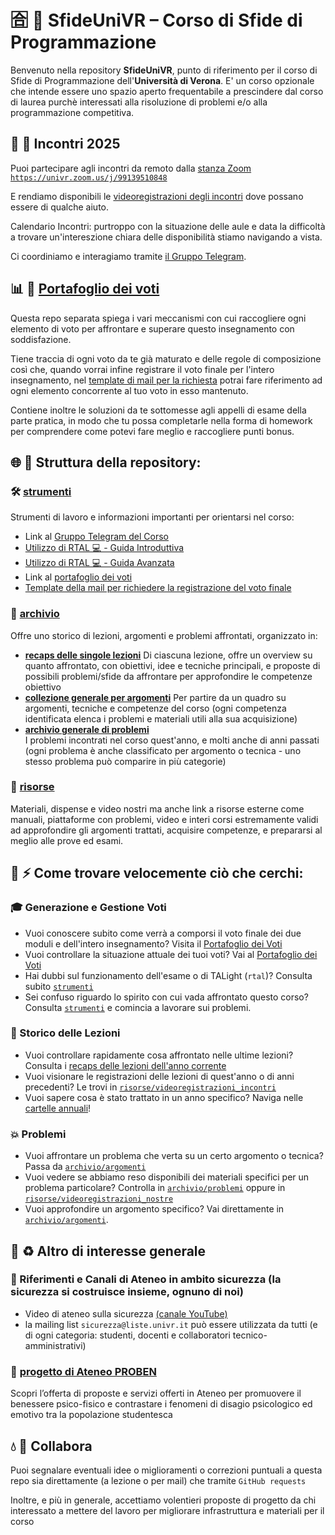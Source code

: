 # 🈴 🎒 SfideUniVR – Corso di Sfide di Programmazione

Benvenuto nella repository **SfideUniVR**, punto di riferimento per il corso di Sfide di Programmazione  dell'**Università di Verona**. E' un corso opzionale che intende essere uno spazio aperto frequentabile a prescindere dal corso di laurea purchè interessati alla risoluzione di problemi e/o alla programmazione competitiva.

## 🍵 👀 Incontri 2025

Puoi partecipare agli incontri da remoto dalla [stanza Zoom `https://univr.zoom.us/j/99139510848`](https://univr.zoom.us/j/99139510848)

E rendiamo disponibili le [videoregistrazioni degli incontri](https://univr.cloud.panopto.eu/Panopto/Pages/Sessions/List.aspx?folderID=398f0a42-ab4c-4297-9712-b29c00b9f367) dove possano essere di qualche aiuto.

Calendario Incontri: purtroppo con la situazione delle aule e data la difficoltà a trovare un'intereszione chiara delle disponibilità stiamo navigando a vista.

Ci coordiniamo e interagiamo tramite [il Gruppo Telegram](https://t.me/+JiBm0DeNvqxlZGNk).


## 📊 💸 [Portafoglio dei voti](https://github.com/romeorizzi/portafoglioVoti_public.git)
  Questa repo separata spiega i vari meccanismi con cui raccogliere ogni elemento di voto per affrontare e superare questo insegnamento con soddisfazione.
  
  Tiene traccia di ogni voto da te già maturato e delle regole di composizione così che, quando vorrai infine registrare il voto finale per l'intero insegnamento, nel [template di mail per la richiesta](strumenti/template_mail_richiesta_registrazione_voto.txt) potrai fare riferimento ad ogni elemento concorrente al tuo voto in esso mantenuto.
  
  Contiene inoltre le soluzioni da te sottomesse agli appelli di esame della parte pratica, in modo che tu possa completarle nella forma di homework per comprendere come potevi fare meglio e raccogliere punti bonus. 


## 🌐 🚀 Struttura della repository:

### 🛠️ [strumenti](strumenti/)
Strumenti di lavoro e informazioni importanti per orientarsi nel corso:

- Link al [Gruppo Telegram del Corso](https://t.me/+JiBm0DeNvqxlZGNk)
- [Utilizzo di RTAL 💻 - Guida Introduttiva](strumenti/)
- [Utilizzo di RTAL 💻 - Guida Avanzata](strumenti/IT_the-TALight-Problem-Solver-Tutorial1-internet-server.md💻)
- Link al [portafoglio dei voti](https://github.com/romeorizzi/portafoglioVoti_public.git)
- [Template della mail per richiedere la registrazione del voto finale](strumenti/template_mail_richiesta_registrazione_voto.txt)

### 📂 [archivio](archivio/)
Offre uno storico di lezioni, argomenti e problemi affrontati, organizzato in:
- **[recaps delle singole lezioni](archivio/incontri/)**
  Di ciascuna lezione, offre un overview su quanto affrontato, con obiettivi, idee e tecniche principali, e proposte di possibili problemi/sfide da affrontare per approfondire le competenze obiettivo
- **[collezione generale per argomenti](archivio/argomenti/)**
  Per partire da un quadro su argomenti, tecniche e competenze del corso (ogni competenza identificata elenca i problemi e materiali utili alla sua acquisizione)
- **[archivio generale di problemi](archivio/problemi/)**  
  I problemi incontrati nel corso quest'anno, e molti anche di anni passati (ogni problema è anche classificato per argomento o tecnica - uno stesso problema può comparire in più categorie)

### 💍 [risorse](risorse/)  
  Materiali, dispense e video nostri ma anche link a risorse esterne come manuali, piattaforme con problemi, video e interi corsi estremamente validi ad approfondire gli argomenti trattati, acquisire competenze, e prepararsi al meglio alle prove ed esami.

## 🔎 ⚡ Come trovare velocemente ciò che cerchi: 

### 🎓 Generazione e Gestione Voti
- Vuoi conoscere subito come verrà a comporsi il voto finale dei due moduli e dell'intero insegnamento? Visita il [Portafoglio dei Voti](https://github.com/romeorizzi/portafoglioVoti_public.git)
- Vuoi controllare la situazione attuale dei tuoi voti? Vai al [Portafoglio dei Voti](https://github.com/romeorizzi/portafoglioVoti_public.git)
- Hai dubbi sul funzionamento dell'esame o di TALight (`rtal`)? Consulta subito [`strumenti`](strumenti/)
- Sei confuso riguardo lo spirito con cui vada affrontato questo corso? Consulta [`strumenti`](strumenti/) e comincia a lavorare sui problemi.

### 📓 Storico delle Lezioni
- Vuoi controllare rapidamente cosa affrontato nelle ultime lezioni? Consulta i [recaps delle lezioni dell'anno corrente](archivio/incontri/2025/)
- Vuoi visionare le registrazioni delle lezioni di quest'anno o di anni precedenti? Le trovi in [`risorse/videoregistrazioni_incontri`](risorse/videoregistrazioni_incontri)
- Vuoi sapere cosa è stato trattato in un anno specifico? Naviga nelle [cartelle annuali](archivio/incontri/)!

### 💥 Problemi
- Vuoi affrontare un problema che verta su un certo argomento o tecnica? Passa da [`archivio/argomenti`](archivio/argomenti/)
- Vuoi vedere se abbiamo reso disponibili dei materiali specifici per un problema particolare? Controlla in [`archivio/problemi`](archivio/problemi/) oppure in [`risorse/videoregistrazioni_nostre`](risorse/videoregistrazioni_nostre)
- Vuoi approfondire un argomento specifico? Vai direttamente in [`archivio/argomenti`](archivio/argomenti/).


## 📯 ♻️  Altro di interesse generale

### 🚨 Riferimenti e Canali di Ateneo in ambito sicurezza (la sicurezza si costruisce insieme, ognuno di noi)
- Video di ateneo sulla sicurezza [(canale YouTube)](https://www.youtube.com/watch?v=Y66P9Y8GFkA)
- la mailing list `sicurezza@liste.univr.it` può essere utilizzata da tutti (e di ogni categoria: studenti, docenti e collaboratori tecnico-amministrativi)

### 🌱 [progetto di Ateneo PROBEN](strumenti/stuff/progetto_PROBEN/)
  Scopri l’offerta di proposte e servizi offerti in Ateneo per promuovere il benessere psico-fisico e contrastare i fenomeni di disagio psicologico ed emotivo tra la popolazione studentesca


## 💧 💯 Collabora

Puoi segnalare eventuali idee o miglioramenti o correzioni puntuali a questa repo sia direttamente (a lezione o per mail) che tramite `GitHub requests`

Inoltre, e più in generale, accettiamo volentieri proposte di progetto da chi interessato a mettere del lavoro per migliorare infrastruttura e materiali per il corso

